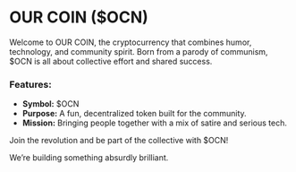 # OUR COIN ($OCN)

Welcome to OUR COIN, the cryptocurrency that combines humor, technology, and community spirit. Born from a parody of communism, $OCN is all about collective effort and shared success.

### Features:
- **Symbol:** $OCN
- **Purpose:** A fun, decentralized token built for the community.
- **Mission:** Bringing people together with a mix of satire and serious tech.

Join the revolution and be part of the collective with $OCN!

We’re building something absurdly brilliant.
